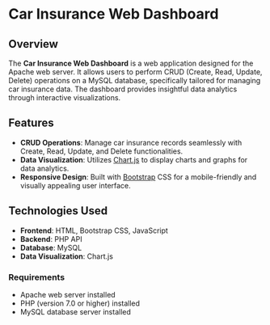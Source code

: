 # Car Insurance Web Dashboard

## Overview

The **Car Insurance Web Dashboard** is a web application designed for the Apache web server. It allows users to perform CRUD (Create, Read, Update, Delete) operations on a MySQL database, specifically tailored for managing car insurance data. The dashboard provides insightful data analytics through interactive visualizations.

## Features

- **CRUD Operations**: Manage car insurance records seamlessly with Create, Read, Update, and Delete functionalities.
- **Data Visualization**: Utilizes [Chart.js](https://www.chartjs.org/) to display charts and graphs for data analytics.
- **Responsive Design**: Built with [Bootstrap](https://getbootstrap.com/) CSS for a mobile-friendly and visually appealing user interface.

## Technologies Used

- **Frontend**: HTML, Bootstrap CSS, JavaScript
- **Backend**: PHP API
- **Database**: MySQL
- **Data Visualization**: Chart.js

### Requirements

- Apache web server installed
- PHP (version 7.0 or higher) installed
- MySQL database server installed
